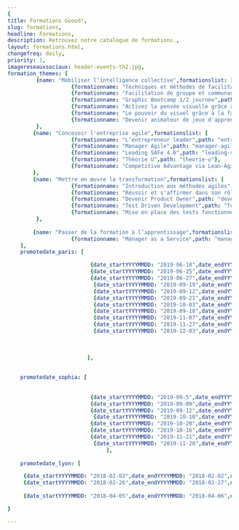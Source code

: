 ```yaml
---
{
title: Formations Goood!,
slug: formations,
headline: Formations,
description: Retrouvez notre catalogue de formations.,
layout: formations.html,
changefreq: daily,
priority: 1,
imagereseauxsociaux: header-events-th2.jpg,
formation_themes: [
         {name: "Mobiliser l’intelligence collective",formationslist: [
                    {formationname: "Techniques et méthodes de facilitation de groupe - ToP",path: "techniques-et-methodes-de-facilitation-de-groupe"},
                    {formationname: "Facilitation de groupe et communautés de pratiques",path: "facilitation-de-groupe-et-communautes-de-pratiques"},
                    {formationname: "Graphic Bootcamp 1/2 journée",path: "graphic-bootcamp"},
                    {formationname: "Activez la pensée visuelle grâce à la facilitation graphique - niveau 1",path: "pensee-visuelle-niveau1"},
                    {formationname: "Le pouvoir du visuel grâce à la facilitation graphique - niveau 2",path: "facilitation-graphique-avancee-2jours"},
                    {formationname: "Devenir animateur de jeux d'apprentissage",path: "devenir-animateur-jeux-apprentissage"}]
         },
        {name: "Concevoir l'entreprise agile",formationslist: [
                    {formationname: "L’entrepreneur leader",path: "entrepreneur-leader"},
                    {formationname: "Manager Agile",path: "manager-agile"},
                    {formationname: "Leading SAFe 4.6",path: "leading-safe-4-6"},
                    {formationname: "Théorie U",path: "theorie-u"},
                    {formationname: "Competitive Advantage via Lean-Agile Procurement (LAP1)",path: "lean-agile-procurement-1"}]
        },
        {name: "Mettre en œuvre la transformation",formationslist: [
                    {formationname: "Introduction aux méthodes agiles",path: "introduction-methodes-agiles"},
                    {formationname: "Réussir et s'affirmer dans son rôle de Scrum Master",path: "scrum-master"},
                    {formationname: "Devenir Product Owner",path: "devenir-product-owner"},
                    {formationname: "Test Driven Development",path: "formation-tdd"},
                    {formationname: "Mise en place des tests fonctionnels avec TFS et Microsoft Test Manager",path: "tests-fonctionnels"}]
         },          
       
        {name: "Passer de la formation à l’apprentissage",formationslist: [
                    {formationname: "Manager as a Service",path: "manager-as-a-service"}]}
    ],
    promotedate_paris: [

                          {date_startYYYYMMDD: "2019-06-18",date_endYYYYMMDD: "2019-06-18",date_start: "18/06/2019",formationname: "Activez la pensée visuelle grâce à la facilitation graphique", path: "pensee-visuelle-niveau1"},
                          {date_startYYYYMMDD: "2019-06-25",date_endYYYYMMDD: "2019-06-25",date_start: "25/06/2019",formationname: "Activez la pensée visuelle grâce à la facilitation graphique", path: "pensee-visuelle-niveau1"},
                          {date_startYYYYMMDD: "2019-06-27",date_endYYYYMMDD: "2019-06-28",date_start: "27/06/2019",formationname: "Facilitation grahique avancée", path: "facilitation-graphique-avancee-2jours"},
                           {date_startYYYYMMDD: "2019-09-19",date_endYYYYMMDD: "2019-10-08",date_start: "19/09/2019",formationname: "Facilitation de groupe et communautés de pratiques ", path: "facilitation-de-groupe-et-communautes-de-pratiques"},
                           {date_startYYYYMMDD: "2019-09-12",date_endYYYYMMDD: "2019-09-13",date_start: "12/09/2019",formationname: "Devenir Product Owner", path: "devenir-product-owner"},
                           {date_startYYYYMMDD: "2019-09-21",date_endYYYYMMDD: "2019-11-8",date_start: "21/09/2019",formationname: "Facilitation de groupe et communautés de pratiques ", path: "facilitation-de-groupe-et-communautes-de-pratiques"},
                           {date_startYYYYMMDD: "2019-10-03",date_endYYYYMMDD: "2019-10-03",date_start: "03/10/2019",formationname: "Activez la pensée visuelle grâce à la facilitation graphique", path: "pensee-visuelle-niveau1"},
                           {date_startYYYYMMDD: "2019-09-18",date_endYYYYMMDD: "2019-09-19",date_start: "18/09/2019",formationname: "Devenir Product Owner", path: "devenir-product-owner"},
                           {date_startYYYYMMDD: "2019-11-07",date_endYYYYMMDD: "2019-11-07",date_start: "07/11/2019",formationname: "Activez la pensée visuelle grâce à la facilitation graphique", path: "pensee-visuelle-niveau1"},
                           {date_startYYYYMMDD: "2019-11-27",date_endYYYYMMDD: "2019-11-29",date_start: "27/11/2019",formationname: "Techniques et méthodes de facilitation de groupe", path: "techniques-et-methodes-de-facilitation-de-groupe/"},
                           {date_startYYYYMMDD: "2019-12-03",date_endYYYYMMDD: "2019-12-03",date_start: "03/12/2019",formationname: "Activez la pensée visuelle grâce à la facilitation graphique", path: "pensee-visuelle-niveau1"},
                           
                         
      
                         ],
                          
    
    promotedate_sophia: [
    
                             
                          {date_startYYYYMMDD: "2019-09-5",date_endYYYYMMDD: "2019-09-05",date_start: "05/09/2019",formationname: "Activez la pensée visuelle grâce à la facilitation graphique", path: "pensee-visuelle-niveau1"},
                          {date_startYYYYMMDD: "2019-09-09",date_endYYYYMMDD: "2019-09-10",date_start: "09/09/2019",formationname: "Competitive Advantage via Lean-Agile Procurement (LAP1) ", path: "lean-agile-procurement-1"},
                          {date_startYYYYMMDD: "2019-09-12",date_endYYYYMMDD: "2019-09-13",date_start: "12/09/2019",formationname: "Facilitation grahique avancée", path: "facilitation-graphique-avancee-2jours"},                    
                           {date_startYYYYMMDD: "2019-10-10",date_endYYYYMMDD: "2019-10-11",date_start: "10/10/2019",formationname: "Devenir Product Owner", path: "devenir-product-owner"},
                          {date_startYYYYMMDD: "2019-10-20",date_endYYYYMMDD: "2019-10-21",date_start: "20/10/2019",formationname: "Réussir et s'affirmer dans son rôle de Scrum Master", path: "scrum-master"},
                          {date_startYYYYMMDD: "2019-10-16",date_endYYYYMMDD: "2019-10-18",date_start: "16/10/2019",formationname: "Techniques et méthodes de facilitation de groupe", path: "techniques-et-methodes-de-facilitation-de-groupe/"},
                          {date_startYYYYMMDD: "2019-11-21",date_endYYYYMMDD: "2019-11-22",date_start: "21/11/2019",formationname: "Réussir et s'affirmer dans son rôle de Scrum Master", path: "scrum-master"},
                           {date_startYYYYMMDD: "2019-11-28",date_endYYYYMMDD: "2019-11-29",date_start: "28/11/2019",formationname: "Devenir Product Owner", path: "devenir-product-owner"},
                               ],
    
    promotedate_lyon: [

     {date_startYYYYMMDD: "2018-02-02",date_endYYYYMMDD: "2018-02-02",date_start: "02/02/2018",formationname: "introduction aux methodes agiles", path: "introduction-methodes-agiles"},
     {date_startYYYYMMDD: "2018-02-26",date_endYYYYMMDD: "2018-02-27",date_start: "26/02/2018",formationname: "Devenir Product Owner", path: "devenir-product-owner"},
     
     {date_startYYYYMMDD: "2018-04-05",date_endYYYYMMDD: "2018-04-06",date_start: "06/04/2018",formationname: "Devenir animateur de jeux d'apprentissage", path: "devenir-animateur-jeux-apprentissage"}]

}

---
```

